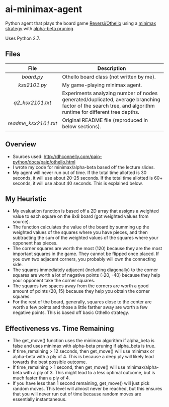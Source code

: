 # ai-minimax-agent
Python agent that plays the board game [Reversi/Othello](https://en.wikipedia.org/wiki/Reversi) using a [minimax strategy](https://en.wikipedia.org/wiki/Minimax) with [alpha-beta pruning](https://en.wikipedia.org/wiki/Alpha%E2%80%93beta_pruning).

Uses Python 2.7.

## Files
File|Description
:-:|---
*board.py*|Othello board class (not written by me). 
*ksx2101.py*|My game-playing minimax agent.
*q2_ksx2101.txt*|Experiments analyzing number of nodes generated/duplicated, average branching factor of the search tree, and algorithm runtime for different tree depths.
*readme_ksx2101.txt*|Original README file (reproduced in below sections).


## Overview
* Sources used: http://dhconnelly.com/paip-python/docs/paip/othello.html
* I wrote my code for minimax/alpha-beta based off the lecture slides.
* My agent will never run out of time. If the total time allotted is 30 seconds, it will use about 20-25 seconds. If the total time allotted is 60+ seconds, it will use about 40 seconds. This is explained below.

## My Heuristic
* My evaluation function is based off a 2D array that assigns a weighted value to each square on the 8x8 board (got weighted values from source).
* The function calculates the value of the board by summing up the weighted values of the squares where you have pieces, and then subtracting the sum of the weighted values of the squares where your opponent has pieces.
* The corner squares are worth the most (120) because they are the most important squares in the game. They cannot be flipped once placed. If you own two adjacent corners, you probably will own the connecting side.
* The squares immediately adjacent (including diagonally) to the corner squares are worth a lot of negative points (-20, -40) because they help your opponent take the corner squares.
* The squares two spaces away from the corners are worth a good amount of points (20, 15) because they help you obtain the corner squares.
* For the rest of the board, generally, squares close to the center are worth a few points and those a little farther away are worth a few negative points. This is based off basic Othello strategy.


## Effectiveness vs. Time Remaining
* The get_move() function uses the minimax algorithm if alpha_beta is false and uses minimax with alpha-beta pruning if alpha_beta is true.
* If time_remaining > 12 seconds, then get_move() will use minimax or alpha-beta with a ply of 4. This is because a deep ply will likely lead towards the best possible outcome.
* If time_remaining > 1 second, then get_move() will use minimax/alpha-beta with a ply of 3. This might lead to a less optimal outcome, but is much faster than a ply of 4.
* If you have less than 1 second remaining, get_move() will just pick random moves. This level will almost never be reached, but this ensures that you will never run out of time because random moves are essentially instantaneous.
